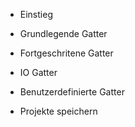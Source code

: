 - <p id="get-started">Einstieg</p>
- <p id="basic">Grundlegende Gatter</p>
- <p id="advanced">Fortgeschritene Gatter</p>
- <p id="io">IO Gatter</p>
- <p id="user-defined">Benutzerdefinierte Gatter</p>
- <p id="saving">Projekte speichern</p>
